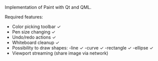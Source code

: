 Implementation of Paint with Qt and QML.

Required features:
* Color picking toolbar ✓
* Pen size changing ✓
* Undo/redo actions ✓
* Whiteboard cleanup ✓
* Possibility to draw shapes: 
-line ✓
-curve ✓
-rectangle ✓
-ellipse ✓
* Viewport streaming (share image via network)
